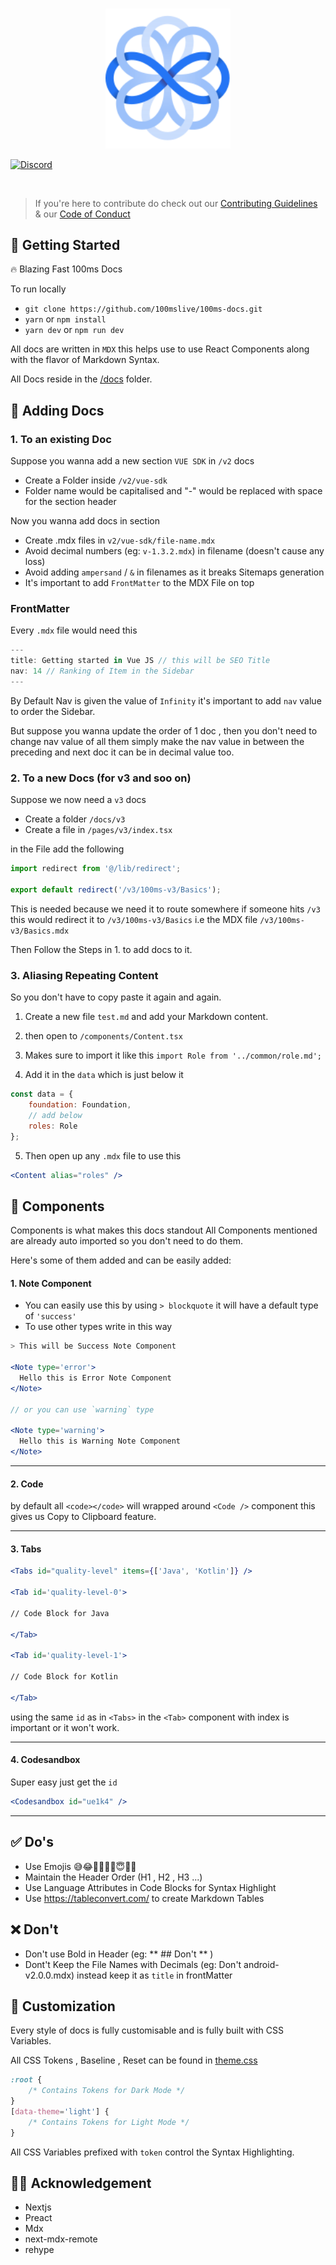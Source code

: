 <br />
<p align="center">
    <img src="public/logo.svg" alt="Logo" width="200" >
</p>


[![Discord](https://img.shields.io/discord/843749923060711464?label=Join%20on%20Discord)](https://100ms.live/discord)

<br />

> If you're here to contribute do check out our [Contributing Guidelines](CONTRIBUTING.md) & our [Code of Conduct](CODE_OF_CONDUCT.md)

## 🚀 Getting Started

🔥 Blazing Fast 100ms Docs

To run locally

-   `git clone https://github.com/100mslive/100ms-docs.git`
-   `yarn` or `npm install`
-   `yarn dev` or `npm run dev`

All docs are written in `MDX` this helps use to use React Components along with the flavor of Markdown Syntax.

All Docs reside in the [/docs](https://github.com/100mslive/100ms-docs/tree/main/docs) folder.

## 📒 Adding Docs

### 1. To an existing Doc

Suppose you wanna add a new section `VUE SDK` in `/v2` docs

-   Create a Folder inside `/v2/vue-sdk`
-   Folder name would be capitalised and "-" would be replaced with space for the section header

Now you wanna add docs in section

-   Create .mdx files in `v2/vue-sdk/file-name.mdx`
-   Avoid decimal numbers (eg: `v-1.3.2.mdx`) in filename (doesn't cause any loss)
-   Avoid adding `ampersand` / `&` in filenames as it breaks Sitemaps generation
-   It's important to add `FrontMatter` to the MDX File on top

### FrontMatter

Every `.mdx` file would need this

```js
---
title: Getting started in Vue JS // this will be SEO Title
nav: 14 // Ranking of Item in the Sidebar
---
```

By Default Nav is given the value of `Infinity` it's important to add `nav` value to order the Sidebar.

But suppose you wanna update the order of 1 doc , then you don't need to change nav value of all them simply make the nav value in between the preceding and next doc it can be in decimal value too.

### 2. To a new Docs (for v3 and soo on)

Suppose we now need a `v3` docs

-   Create a folder `/docs/v3`
-   Create a file in `/pages/v3/index.tsx`

in the File add the following

```jsx
import redirect from '@/lib/redirect';

export default redirect('/v3/100ms-v3/Basics');
```

This is needed because we need it to route somewhere if someone hits `/v3` this would redirect it to `/v3/100ms-v3/Basics` i.e the MDX file `/v3/100ms-v3/Basics.mdx`

Then Follow the Steps in 1. to add docs to it.

### 3. Aliasing Repeating Content

So you don't have to copy paste it again and again.

1. Create a new file `test.md` and add your Markdown content.
2. then open to `/components/Content.tsx`
3. Makes sure to import it like this `import Role from '../common/role.md';`

4. Add it in the `data` which is just below it

```js
const data = {
    foundation: Foundation,
    // add below
    roles: Role
};
```

5. Then open up any `.mdx` file to use this

```jsx
<Content alias="roles" />
```

## 🥵 Components

Components is what makes this docs standout
All Components mentioned are already auto imported so you don't need to do them.

Here's some of them added and can be easily added:

#### 1. Note Component

-   You can easily use this by using `> blockquote` it will have a default type of `'success'`
-   To use other types write in this way

```jsx
> This will be Success Note Component

<Note type='error'>
  Hello this is Error Note Component
</Note>

// or you can use `warning` type

<Note type='warning'>
  Hello this is Warning Note Component
</Note>
```

---

#### 2. Code

by default all `<code></code>` will wrapped around `<Code />` component this gives us Copy to Clipboard feature.

---

#### 3. Tabs

```jsx
<Tabs id="quality-level" items={['Java', 'Kotlin']} />

<Tab id='quality-level-0'>

// Code Block for Java

</Tab>

<Tab id='quality-level-1'>

// Code Block for Kotlin

</Tab>
```

using the same `id` as in `<Tabs>` in the `<Tab>` component with index is important or it won't work.

---

#### 4. Codesandbox

Super easy just get the `id`

```jsx
<Codesandbox id="ue1k4" />
```

---

## ✅ Do's

-   Use Emojis 😅😂🚀✅🙂🎉😇🌟🥵
-   Maintain the Header Order (H1 , H2 , H3 ...)
-   Use Language Attributes in Code Blocks for Syntax Highlight
-   Use https://tableconvert.com/ to create Markdown Tables

## ❌ Don't

-   Don't use Bold in Header (eg: ** ## Don't ** )
-   Dont't Keep the File Names with Decimals (eg: Don't android-v2.0.0.mdx) instead keep it as `title` in frontMatter

## 🎨 Customization

Every style of docs is fully customisable and is fully built with CSS Variables.

All CSS Tokens , Baseline , Reset can be found in [theme.css](https://github.com/100mslive/100ms-docs/blob/main/styles/theme.css)

```css
:root {
    /* Contains Tokens for Dark Mode */
}
[data-theme='light'] {
    /* Contains Tokens for Light Mode */
}
```

All CSS Variables prefixed with `token` control the Syntax Highlighting.

## 🙏🏽 Acknowledgement

-   Nextjs
-   Preact
-   Mdx
-   next-mdx-remote
-   rehype
